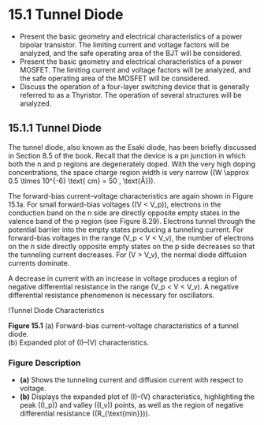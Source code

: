 # 15.1 Tunnel Diode

- Present the basic geometry and electrical characteristics of a power bipolar transistor. The limiting current and voltage factors will be analyzed, and the safe operating area of the BJT will be considered.
- Present the basic geometry and electrical characteristics of a power MOSFET. The limiting current and voltage factors will be analyzed, and the safe operating area of the MOSFET will be considered.
- Discuss the operation of a four-layer switching device that is generally referred to as a Thyristor. The operation of several structures will be analyzed.

## 15.1.1 Tunnel Diode

The tunnel diode, also known as the Esaki diode, has been briefly discussed in Section 8.5 of the book. Recall that the device is a pn junction in which both the n and p regions are degenerately doped. With the very high doping concentrations, the space charge region width is very narrow (\(W \approx 0.5 \times 10^{-6} \text{ cm} = 50 \, \text{Å}\)).

The forward-bias current–voltage characteristics are again shown in Figure 15.1a. For small forward-bias voltages (\(V < V_p\)), electrons in the conduction band on the n side are directly opposite empty states in the valence band of the p region (see Figure 8.29). Electrons tunnel through the potential barrier into the empty states producing a tunneling current. For forward-bias voltages in the range \(V_p < V < V_v\), the number of electrons on the n side directly opposite empty states on the p side decreases so that the tunneling current decreases. For \(V > V_v\), the normal diode diffusion currents dominate.

A decrease in current with an increase in voltage produces a region of negative differential resistance in the range \(V_p < V < V_v\). A negative differential resistance phenomenon is necessary for oscillators.

!Tunnel Diode Characteristics

**Figure 15.1** (a) Forward-bias current–voltage characteristics of a tunnel diode.  
(b) Expanded plot of \(I\)–\(V\) characteristics.

### Figure Description

- **(a)** Shows the tunneling current and diffusion current with respect to voltage.
- **(b)** Displays the expanded plot of \(I\)–\(V\) characteristics, highlighting the peak (\(I_p\)) and valley (\(I_v\)) points, as well as the region of negative differential resistance (\(R_{\text{min}}\)).